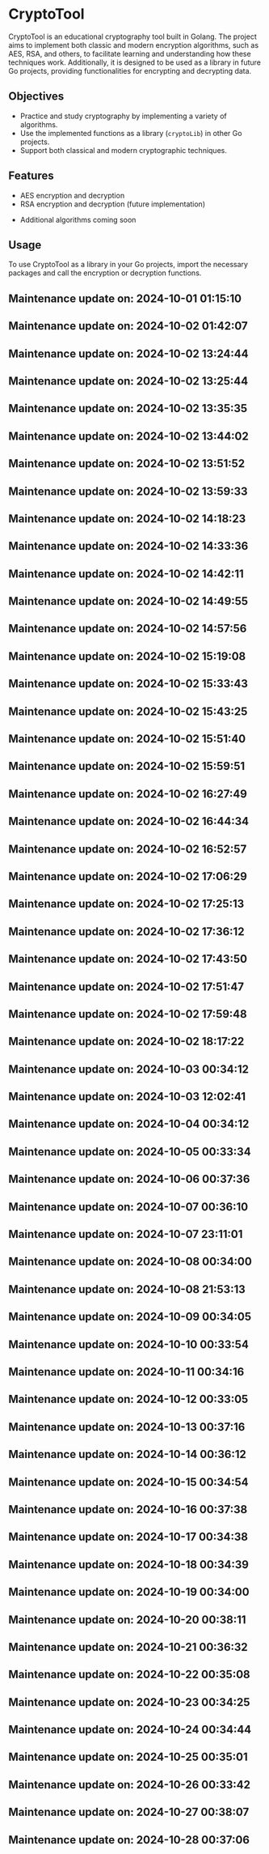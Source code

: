 # CryptoTool

CryptoTool is an educational cryptography tool built in Golang. The project aims to implement both classic and modern encryption algorithms, such as AES, RSA, and others, to facilitate learning and understanding how these techniques work. Additionally, it is designed to be used as a library in future Go projects, providing functionalities for encrypting and decrypting data.

## Objectives

- Practice and study cryptography by implementing a variety of algorithms.
- Use the implemented functions as a library (`cryptoLib`) in other Go projects.
- Support both classical and modern cryptographic techniques.

## Features

- AES encryption and decryption
- RSA encryption and decryption (future implementation)
<!-- - Atbash cipher (future implementation) -->
- Additional algorithms coming soon

## Usage

To use CryptoTool as a library in your Go projects, import the necessary packages and call the encryption or decryption functions.

## Maintenance update on: 2024-10-01 01:15:10

## Maintenance update on: 2024-10-02 01:42:07
## Maintenance update on: 2024-10-02 13:24:44
## Maintenance update on: 2024-10-02 13:25:44
## Maintenance update on: 2024-10-02 13:35:35
## Maintenance update on: 2024-10-02 13:44:02
## Maintenance update on: 2024-10-02 13:51:52
## Maintenance update on: 2024-10-02 13:59:33
## Maintenance update on: 2024-10-02 14:18:23
## Maintenance update on: 2024-10-02 14:33:36
## Maintenance update on: 2024-10-02 14:42:11
## Maintenance update on: 2024-10-02 14:49:55
## Maintenance update on: 2024-10-02 14:57:56
## Maintenance update on: 2024-10-02 15:19:08
## Maintenance update on: 2024-10-02 15:33:43
## Maintenance update on: 2024-10-02 15:43:25
## Maintenance update on: 2024-10-02 15:51:40
## Maintenance update on: 2024-10-02 15:59:51
## Maintenance update on: 2024-10-02 16:27:49
## Maintenance update on: 2024-10-02 16:44:34
## Maintenance update on: 2024-10-02 16:52:57
## Maintenance update on: 2024-10-02 17:06:29
## Maintenance update on: 2024-10-02 17:25:13
## Maintenance update on: 2024-10-02 17:36:12
## Maintenance update on: 2024-10-02 17:43:50
## Maintenance update on: 2024-10-02 17:51:47
## Maintenance update on: 2024-10-02 17:59:48
## Maintenance update on: 2024-10-02 18:17:22
## Maintenance update on: 2024-10-03 00:34:12
## Maintenance update on: 2024-10-03 12:02:41
## Maintenance update on: 2024-10-04 00:34:12
## Maintenance update on: 2024-10-05 00:33:34
## Maintenance update on: 2024-10-06 00:37:36
## Maintenance update on: 2024-10-07 00:36:10
## Maintenance update on: 2024-10-07 23:11:01
## Maintenance update on: 2024-10-08 00:34:00
## Maintenance update on: 2024-10-08 21:53:13
## Maintenance update on: 2024-10-09 00:34:05
## Maintenance update on: 2024-10-10 00:33:54
## Maintenance update on: 2024-10-11 00:34:16
## Maintenance update on: 2024-10-12 00:33:05
## Maintenance update on: 2024-10-13 00:37:16
## Maintenance update on: 2024-10-14 00:36:12
## Maintenance update on: 2024-10-15 00:34:54
## Maintenance update on: 2024-10-16 00:37:38
## Maintenance update on: 2024-10-17 00:34:38
## Maintenance update on: 2024-10-18 00:34:39
## Maintenance update on: 2024-10-19 00:34:00
## Maintenance update on: 2024-10-20 00:38:11
## Maintenance update on: 2024-10-21 00:36:32
## Maintenance update on: 2024-10-22 00:35:08
## Maintenance update on: 2024-10-23 00:34:25
## Maintenance update on: 2024-10-24 00:34:44
## Maintenance update on: 2024-10-25 00:35:01
## Maintenance update on: 2024-10-26 00:33:42
## Maintenance update on: 2024-10-27 00:38:07
## Maintenance update on: 2024-10-28 00:37:06
